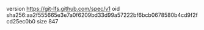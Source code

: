 version https://git-lfs.github.com/spec/v1
oid sha256:aa2f555665e3e7a0f6209bd33d99a57222bf6bcb0678580b4cd9f2fcd25ec0b0
size 847
